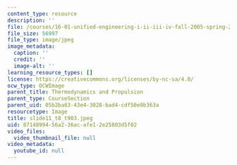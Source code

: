 ```yaml
---
content_type: resource
description: ''
file: /courses/16-01-unified-engineering-i-ii-iii-iv-fall-2005-spring-2006/8714899456a236acafe12e25803d5f02_slide11_t8_t903.jpeg
file_size: 56997
file_type: image/jpeg
image_metadata:
  caption: ''
  credit: ''
  image-alt: ''
learning_resource_types: []
license: https://creativecommons.org/licenses/by-nc-sa/4.0/
ocw_type: OCWImage
parent_title: Thermodynamics and Propulsion
parent_type: CourseSection
parent_uid: 05b2ba63-43e4-3028-bad4-cdf50e0b363a
resourcetype: Image
title: slide11_t8_t903.jpeg
uid: 87148994-56a2-36ac-afe1-2e25803d5f02
video_files:
  video_thumbnail_file: null
video_metadata:
  youtube_id: null
---
```


